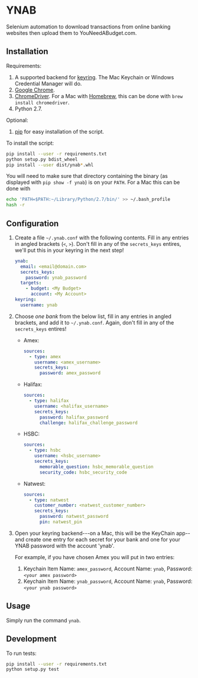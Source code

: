 YNAB
====

Selenium automation to download transactions from online banking websites
then upload them to YouNeedABudget.com.

Installation
------------

Requirements:

1. A supported backend for [keyring](https://pypi.python.org/pypi/keyring). The Mac Keychain or Windows Credential Manager will do.
1. [Google Chrome](https://www.google.com/chrome).
1. [ChromeDriver](https://sites.google.com/a/chromium.org/chromedriver/). For a Mac with [Homebrew](https://brew.sh), this can be done with `brew install chromedriver`.
1. Python 2.7.

Optional:

1. [pip](https://pip.pypa.io) for easy installation of the script.

To install the script:

```bash
pip install --user -r requirements.txt
python setup.py bdist_wheel
pip install --user dist/ynab*.whl
```

You will need to make sure that directory containing the binary (as displayed with `pip show -f ynab`) is on your `PATH`. For a Mac this can be done with

```bash
echo 'PATH=$PATH:~/Library/Python/2.7/bin/' >> ~/.bash_profile
hash -r
```

Configuration
-------------

1. Create a file `~/.ynab.conf` with the following contents. Fill in any entries in angled brackets (`<`, `>`).
   Don't fill in any of the `secrets_keys` entires, we'll put this in your keyring in the next step!

   ```yml
   ynab:
     email: <email@domain.com>
     secrets_keys:
       password: ynab_password
     targets:
       - budget: <My Budget>
         account: <My Account>
   keyring:
     username: ynab
   ```

2. Choose *one bank* from the below list, fill in any entries in angled brackets, and add it to `~/.ynab.conf`.
   Again, don't fill in any of the `secrets_keys` entires!

   - Amex:
     ```yml
     sources:
       - type: amex
         username: <amex_username>
         secrets_keys:
           password: amex_password
     ```

   - Halifax:
     ```yml
     sources:
       - type: halifax
         username: <halifax_username>
         secrets_keys:
           password: halifax_password
           challenge: halifax_challenge_password
     ```

   - HSBC:
     ```yml
     sources:
       - type: hsbc
         username: <hsbc_username>
         secrets_keys:
           memorable_question: hsbc_memorable_question
           security_code: hsbc_security_code
      ```

   - Natwest:
     ```yml
     sources:
       - type: natwest
         customer_number: <natwest_customer_number>
         secrets_keys:
           password: natwest_password
           pin: natwest_pin
     ```

1. Open your keyring backend---on a Mac, this will be the KeyChain app--and create one entry for each secret for your bank and one for your YNAB password with the account 'ynab'.

   For example, if you have chosen Amex you will put in two entries:

   1. Keychain Item Name: `amex_password`, Account Name: `ynab`, Password: `<your amex password>`
   1. Keychain Item Name: `ynab_password`, Account Name: `ynab`, Password: `<your ynab password>`

Usage
-------------

Simply run the command `ynab`.

Development
-----------

To run tests:

```bash
pip install --user -r requirements.txt
python setup.py test
```

